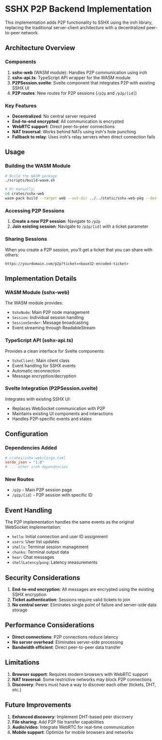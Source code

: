 # SSHX P2P Backend Implementation

This implementation adds P2P functionality to SSHX using the iroh library, replacing the traditional server-client architecture with a decentralized peer-to-peer network.

## Architecture Overview

### Components

1. **sshx-web** (WASM module): Handles P2P communication using iroh
2. **sshx-api.ts**: TypeScript API wrapper for the WASM module
3. **P2PSession.svelte**: Svelte component that integrates P2P with existing SSHX UI
4. **P2P routes**: New routes for P2P sessions (`/p2p` and `/p2p/[id]`)

### Key Features

- **Decentralized**: No central server required
- **End-to-end encrypted**: All communication is encrypted
- **WebRTC support**: Direct peer-to-peer connections
- **NAT traversal**: Works behind NATs using iroh's hole punching
- **Fallback to relay**: Uses iroh's relay servers when direct connection fails

## Usage

### Building the WASM Module

```bash
# Build the WASM package
./scripts/build-wasm.sh

# Or manually:
cd crates/sshx-web
wasm-pack build --target web --out-dir ../../static/sshx-web-pkg --dev
```

### Accessing P2P Sessions

1. **Create a new P2P session**: Navigate to `/p2p`
2. **Join existing session**: Navigate to `/p2p/[id]` with a ticket parameter

### Sharing Sessions

When you create a P2P session, you'll get a ticket that you can share with others:

```
https://yourdomain.com/p2p?ticket=<base32-encoded-ticket>
```

## Implementation Details

### WASM Module (sshx-web)

The WASM module provides:
- `SshxNode`: Main P2P node management
- `Session`: Individual session handling
- `SessionSender`: Message broadcasting
- Event streaming through ReadableStream

### TypeScript API (sshx-api.ts)

Provides a clean interface for Svelte components:
- `SshxClient`: Main client class
- Event handling for SSHX events
- Automatic reconnection
- Message encryption/decryption

### Svelte Integration (P2PSession.svelte)

Integrates with existing SSHX UI:
- Replaces WebSocket communication with P2P
- Maintains existing UI components and interactions
- Handles P2P-specific events and states

## Configuration

### Dependencies Added

```toml
# crates/sshx-web/Cargo.toml
serde_json = "1.0"
# ... other iroh dependencies
```

### New Routes

- `/p2p` - Main P2P session page
- `/p2p/[id]` - P2P session with specific ID

## Event Handling

The P2P implementation handles the same events as the original WebSocket implementation:

- `hello`: Initial connection and user ID assignment
- `users`: User list updates
- `shells`: Terminal session management
- `chunks`: Terminal output data
- `hear`: Chat messages
- `shellLatency`/`pong`: Latency measurements

## Security Considerations

1. **End-to-end encryption**: All messages are encrypted using the existing SSHX encryption
2. **Ticket authentication**: Sessions require valid tickets to join
3. **No central server**: Eliminates single point of failure and server-side data storage

## Performance Considerations

- **Direct connections**: P2P connections reduce latency
- **No server overhead**: Eliminates server-side processing
- **Bandwidth efficient**: Direct peer-to-peer data transfer

## Limitations

1. **Browser support**: Requires modern browsers with WebRTC support
2. **NAT traversal**: Some restrictive networks may block P2P connections
3. **Discovery**: Peers must have a way to discover each other (tickets, DHT, etc.)

## Future Improvements

1. **Enhanced discovery**: Implement DHT-based peer discovery
2. **File sharing**: Add P2P file transfer capabilities
3. **Audio/video**: Integrate WebRTC for real-time communication
4. **Mobile support**: Optimize for mobile browsers and networks